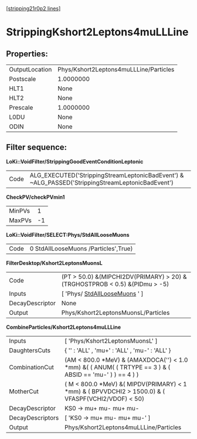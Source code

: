 [[stripping21r0p2 lines]](./stripping21r0p2-leptonic)

# StrippingKshort2Leptons4muLLLine

## Properties:

|                |                                        |
|----------------|----------------------------------------|
| OutputLocation | Phys/Kshort2Leptons4muLLLine/Particles |
| Postscale      | 1.0000000                              |
| HLT1           | None                                   |
| HLT2           | None                                   |
| Prescale       | 1.0000000                              |
| L0DU           | None                                   |
| ODIN           | None                                   |

## Filter sequence:

**LoKi::VoidFilter/StrippingGoodEventConditionLeptonic**

|      |                                                                                                   |
|------|---------------------------------------------------------------------------------------------------|
| Code | ALG_EXECUTED('StrippingStreamLeptonicBadEvent') & \~ALG_PASSED('StrippingStreamLeptonicBadEvent') |

**CheckPV/checkPVmin1**

|        |     |
|--------|-----|
| MinPVs | 1   |
| MaxPVs | -1  |

**LoKi::VoidFilter/SELECT:Phys/StdAllLooseMuons**

|      |                                      |
|------|--------------------------------------|
| Code | 0 StdAllLooseMuons /Particles',True) |

**FilterDesktop/Kshort2LeptonsMuonsL**

|                 |                                                                               |
|-----------------|-------------------------------------------------------------------------------|
| Code            | (PT \> 50.0) &(MIPCHI2DV(PRIMARY) \> 20) &(TRGHOSTPROB \< 0.5) &(PIDmu \> -5) |
| Inputs          | [ 'Phys/ [StdAllLooseMuons](./stripping21r0p2-stdallloosemuons) ' ]         |
| DecayDescriptor | None                                                                          |
| Output          | Phys/Kshort2LeptonsMuonsL/Particles                                           |

**CombineParticles/Kshort2Leptons4muLLLine**

|                  |                                                                                                             |
|------------------|-------------------------------------------------------------------------------------------------------------|
| Inputs           | [ 'Phys/Kshort2LeptonsMuonsL' ]                                                                           |
| DaughtersCuts    | { '' : 'ALL' , 'mu+' : 'ALL' , 'mu-' : 'ALL' }                                                              |
| CombinationCut   | (AM \< 800.0 \*MeV) & (AMAXDOCA('') \< 1.0 \*mm) &( ( ANUM( ( TRTYPE == 3 ) & ( ABSID == 'mu-' ) ) == 4 ) ) |
| MotherCut        | ( M \< 800.0 \*MeV) &( MIPDV(PRIMARY) \< 1 \*mm) & ( BPVVDCHI2 \> 1500.0) & ( VFASPF(VCHI2/VDOF) \< 50)     |
| DecayDescriptor  | KS0 -\> mu+ mu- mu+ mu-                                                                                     |
| DecayDescriptors | [ 'KS0 -\> mu+ mu- mu+ mu-' ]                                                                             |
| Output           | Phys/Kshort2Leptons4muLLLine/Particles                                                                      |

